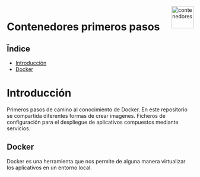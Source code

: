 <img src="media\readme\LOGO_3.png" alt="contenedores" width="60" height="60" align="right">

# Contenedores primeros pasos
## Ïndice 
- [Introducción](#intro)
- [Docker](#docker)

<h1 id="intro">Introducción</h1>

Primeros pasos de camino al conocimiento de Docker.
En este repositorio se compartida diferentes formas de crear imagenes.
Ficheros de configuración para el despliegue de aplicativos compuestos mediante servicios.


<h2 id="Docker">Docker</h2>
Docker es una herramienta que nos permite de alguna manera virtualizar los aplicativos en un entorno local.

